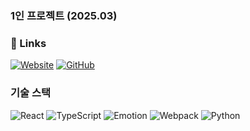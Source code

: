 ### 1인 프로젝트 (2025.03)

### 🔗 Links

[![Website](https://img.shields.io/badge/Website-000000?style=for-the-badge&logo=google-chrome&logoColor=white)](https://imspdr.github.io/kospi200) [![GitHub](https://img.shields.io/badge/GitHub-181717?style=for-the-badge&logo=github&logoColor=white)](https://github.com/imspdr/kospi200)

### 기술 스택

![React](https://img.shields.io/badge/React-61DAFB?style=for-the-badge&logo=react&logoColor=white) ![TypeScript](https://img.shields.io/badge/TypeScript-3178C6?style=for-the-badge&logo=typescript&logoColor=white) ![Emotion](https://img.shields.io/badge/Emotion-FF005C?style=for-the-badge&logo=emotion&logoColor=white) ![Webpack](https://img.shields.io/badge/Webpack-8DD6F9?style=for-the-badge&logo=webpack&logoColor=white) ![Python](https://img.shields.io/badge/Python-3776AB?style=for-the-badge&logo=python&logoColor=white)
